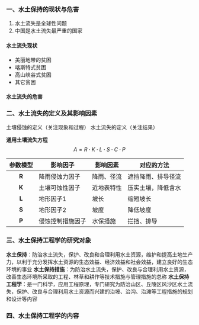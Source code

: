 ### 一、水土保持的现状与危害
1. 水土流失是全球性问题
2. 中国是水土流失最严重的国家

#### 水土流失现状
- 美丽地带的贫困
- 喀斯特式贫困
- 高山峡谷式贫困
- 其它贫困
#### 水土流失的危害
### 二、水土流失的定义及其影响因素
土壤侵蚀的定义（关注现象和过程）
水土流失的定义（关注结果）

**通用土壤流失方程**
$$A = R \cdot K \cdot L \cdot S \cdot C \cdot P$$

| **参数模型** | 影响因子     | 影响因素  | 对应的方法     |
| :------: | -------- | ----- | --------- |
|  **R**   | 降雨侵蚀力因子  | 降雨、径流 | 遮挡降雨、排导径流 |
|  **K**   | 土壤可蚀性因子  | 近地表特性 | 压实土壤，降低含水 |
|  **L**   | 地形因子1    | 坡长    | 缩短坡长      |
|  **S**   | 地形因子2    | 坡度    | 降低坡度      |
|  **P**   | 侵蚀控制措施因子 | 水保措施  | 拦挡、排导     |

### 三、水土保持工程学的研究对象
**水土保持**：防治水土流失，保护、改良和合理利用水土资源，维护和提高土地生产力，以利于充分发挥水土资源的生态效益、经济效益和社会效益，建立良好的生态环境的事业
**水土保持措施**：为防治水土流失，保护、改良与合理利用水土资源，改善生态环境所采取的工程、林草和耕作等技术措施与管理措施的总称
**水土保持工程学**：是一门科学，应用工程原理，专门研究为防治山区、丘陵区风沙区水土流失，保护、改良与合理利用水土资源而兴建的治坡、治沟、治滩等工程措施的规划和设计等内容
### 四、水土保持工程学的内容
